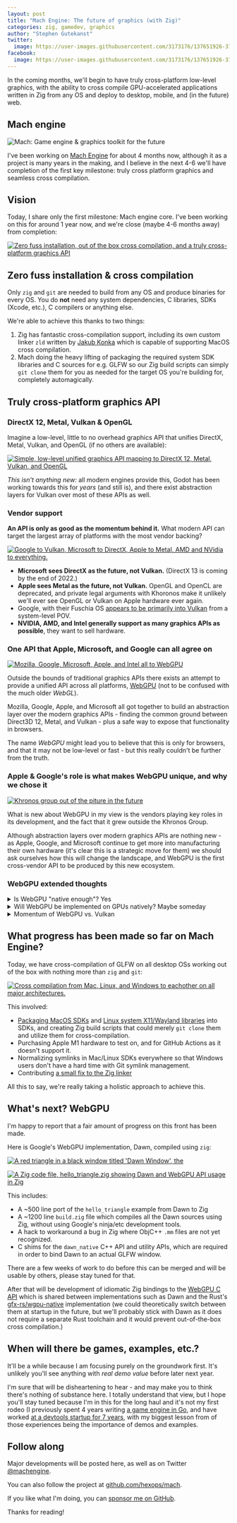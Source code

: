 ```yaml
---
layout: post
title: "Mach Engine: The future of graphics (with Zig)"
categories: zig, gamedev, graphics
author: "Stephen Gutekanst"
twitter:
  image: https://user-images.githubusercontent.com/3173176/137651926-3734c3b2-4875-47de-b42f-0ece854756f7.png
facebook:
  image: https://user-images.githubusercontent.com/3173176/137651926-3734c3b2-4875-47de-b42f-0ece854756f7.png
---
```


In the coming months, we'll begin to have truly cross-platform low-level graphics, with the ability to cross compile GPU-accelerated applications written in Zig from any OS and deploy to desktop, mobile, and (in the future) web.

## Mach engine

<img class="color" alt="Mach: Game engine & graphics toolkit for the future" src="https://user-images.githubusercontent.com/3173176/137651926-3734c3b2-4875-47de-b42f-0ece854756f7.png">

I've been working on [Mach Engine](https://github.com/hexops/mach) for about 4 months now, although it as a project is many years in the making, and I believe in the next 4-6 we'll have completion of the first key milestone: truly cross platform graphics and seamless cross compilation.

## Vision

Today, I share only the first milestone: Mach engine core. I've been working on this for around 1 year now, and we're close (maybe 4-6 months away) from completion:

<a href="https://user-images.githubusercontent.com/3173176/137649720-072ff7fe-323d-49c6-ae88-51344e04e3e5.png"><img alt="Zero fuss installation, out of the box cross compilation, and a truly cross-platform graphics API" class="color" src="https://user-images.githubusercontent.com/3173176/137649720-072ff7fe-323d-49c6-ae88-51344e04e3e5.png"></a>

## Zero fuss installation & cross compilation

Only `zig` and `git` are needed to build from any OS and produce binaries for every OS. You do **not** need any system dependencies, C libraries, SDKs (Xcode, etc.), C compilers or anything else.

We're able to achieve this thanks to two things:

1. Zig has fantastic cross-compilation support, including its own custom linker `zld` written by [Jakub Konka](http://www.jakubkonka.com/) which is capable of supporting MacOS cross compilation.
2. Mach doing the heavy lifting of packaging the required system SDK libraries and C sources for e.g. GLFW so our Zig build scripts can simply `git clone` them for you as needed for the target OS you're building for, completely automagically.

## Truly cross-platform graphics API

### DirectX 12, Metal, Vulkan & OpenGL

Imagine a low-level, little to no overhead graphics API that unifies DirectX, Metal, Vulkan, and OpenGL (if no others are available):

<a href="https://user-images.githubusercontent.com/3173176/137646296-72ba698e-c710-4daf-aa75-222f8d717d00.png"><img alt="Simple, low-level unified graphics API mapping to DirectX 12, Metal, Vulkan, and OpenGL" class="color" src="https://user-images.githubusercontent.com/3173176/137646296-72ba698e-c710-4daf-aa75-222f8d717d00.png"></a>

_This isn't anything new:_ all modern engines provide this, Godot has been working towards this for _years_ (and still is), and there exist abstraction layers for Vulkan over most of these APIs as well.

### Vendor support

**An API is only as good as the momentum behind it.** What modern API can target the largest array of platforms with the most vendor backing?

<a href="https://user-images.githubusercontent.com/3173176/137647361-3340e33a-9b2f-4c0d-aba5-6bb99ffd1cd8.png"><img alt="Google to Vulkan, Microsoft to DirectX, Apple to Metal, AMD and NVidia to everything." class="color" src="https://user-images.githubusercontent.com/3173176/137647361-3340e33a-9b2f-4c0d-aba5-6bb99ffd1cd8.png"></a>

* **Microsoft sees DirectX as the future, not Vulkan.** (DirectX 13 is coming by the end of 2022.)
* **Apple sees Metal as the future, not Vulkan.** OpenGL and OpenCL are deprecated, and private legal arguments with Khoronos make it unlikely we'll ever see OpenGL or Vulkan on Apple hardware ever again.
* Google, with their Fuschia OS [appears to be primarily into Vulkan](https://fuchsia.dev/fuchsia-src/concepts/graphics/magma) from a system-level POV.
* **NVIDIA, AMD, and Intel generally support as many graphics APIs as possible**, they want to sell hardware.

### One API that Apple, Microsoft, and Google can all agree on

<a href="https://user-images.githubusercontent.com/3173176/137647342-abf2bde6-a8bb-4276-b072-95c279c5d92f.png"><img alt="Mozilla, Google, Microsoft, Apple, and Intel all to WebGPU" class="color" src="https://user-images.githubusercontent.com/3173176/137647342-abf2bde6-a8bb-4276-b072-95c279c5d92f.png"></a>

Outside the bounds of traditional graphics APIs there exists an attempt to provide a unified API across all platforms, [WebGPU](https://en.wikipedia.org/wiki/WebGPU) (not to be confused with the much older _WebGL_).

Mozilla, Google, Apple, and Microsoft all got together to build an abstraction layer over the modern graphics APIs - finding the common ground between Direct3D 12, Metal, and Vulkan - plus a safe way to expose that functionality in browsers.

The name _WebGPU_ might lead you to believe that this is only for browsers, and that it may not be low-level or fast - but this really couldn't be further from the truth.

### Apple & Google's role is what makes WebGPU unique, and why we chose it

<a href="https://user-images.githubusercontent.com/3173176/137648560-e15820d7-6427-4ebd-95bb-c7c9f026477a.png"><img alt="Khronos group out of the piture in the future" class="color" src="https://user-images.githubusercontent.com/3173176/137648560-e15820d7-6427-4ebd-95bb-c7c9f026477a.png"></a>

What is new about WebGPU in my view is the vendors playing key roles in its development, and the fact that it grew outside the Khronos Group.

Although abstraction layers over modern graphics APIs are nothing new - as Apple, Google, and Microsoft continue to get more into manufacturing their own hardware (it's clear this is a strategic move for them) we should ask ourselves how this will change the landscape, and WebGPU is the first cross-vendor API to be produced by this new ecosystem.

### WebGPU extended thoughts

<details>
<summary>Is WebGPU "native enough"? Yes</summary>

For browsers, WebGPU will require sandboxing and validation layers. But in native uses, this can all be turned off, and the WebGPU developers are clearly thinking about this use case:

* Google's implementation of WebGPU, [Dawn](https://dawn.googlesource.com/dawn), can be configured to effectively turn off all browser sandboxing / validation that could harm performance due to its client/server architecture.
* Mozilla / gfx-rs Rust engineers have published articles such as ["The point of WebGPU on native"](http://kvark.github.io/web/gpu/native/2020/05/03/point-of-webgpu-native.html).

As for the quality of implementations, we could compare the amount of resources going into e.g. Google's WebGPU implementation vs. the amount of resources going into Unity/Unreal/MoltenVK/other graphics abstraction layers - but I suspect they're _about equal_.

</details>

<details>
<summary>Will WebGPU be implemented on GPUs natively? Maybe someday</summary>

Not anytime soon. We get some insight into this [via @kvark](https://github.com/gpuweb/gpuweb/issues/847#issuecomment-642883924), a WebGPU developer:

> [...] We are not in Khronos, and therefore we have limited participation from IHVs (only Intel and Apple are active). WebGPU was never designed to be implemented by the drivers. I mean, it would totally be rad, in the context of how usable WebGPU [can be on native](http://kvark.github.io/web/gpu/native/2020/05/03/point-of-webgpu-native.html), but it couldn't be the requirement from the start.

But as WebGPU usage grows or even becomes prodominate due to it being the most powerful API in browsers, and as Microsoft, Google, and Apple continue to develop their own hardware - I think it's not unreasonable to think that it's possible some day WebGPU will be an even more direct 1:1 mapping between a cross-platform API and low-level APIs, more direct than Vulkan abstraction layers such as MoltenVK (which is required to get Vulkan working on top of MacOS's Metal API) - with the potential that some vendor starts asking "what would a GPU native WebGPU implementation look like?"

</details>

<details>
<summary>Momentum of WebGPU vs. Vulkan</summary>

To [quote](https://news.ycombinator.com/item?id=23090432) [Dzmitry Malyshau / kvark](http://kvark.github.io/about/), a Mozilla engineer working on gfx-rs and WebGPU:

> At some point, it comes down to the amount of momentum behind the API. In case of WebGPU, we have strong support from Intel and Apple, which are hardware vendors, as well as Google, who can influence mobile hardware vendors. We are making the specification and have resources to appropriately test it and develop the necessary workarounds. It's the quantity to quality transition that sometimes just needs to cross a certain threshold in order to succeed.

According to some, Nvidia and AMD tend to develop new features with Microsoft as part of DirectX. Only then are they "ported" back to Vulkan and OpenGL. I think that says a lot.

</details>

## What progress has been made so far on Mach Engine?

Today, we have cross-compilation of GLFW on all desktop OSs working out of the box with nothing more than `zig` and `git`:

<a href="https://user-images.githubusercontent.com/3173176/137650099-cd370046-eb43-4fe4-a72a-f54ebe3153c1.png"><img alt="Cross compilation from Mac, Linux, and Windows to eachother on all major architectures." class="color" src="https://user-images.githubusercontent.com/3173176/137650099-cd370046-eb43-4fe4-a72a-f54ebe3153c1.png"></a>

This involved:

* [Packaging MacOS SDKs](https://github.com/hexops/sdk-macos-11.3) and [Linux system X11/Wayland libraries](https://github.com/hexops/sdk-linux-x86_64) into SDKs, and creating Zig build scripts that could merely `git clone` them and utilize them for cross-compilation.
* Purchasing Apple M1 hardware to test on, and for GitHub Actions as it doesn't support it.
* Normalizing symlinks in Mac/Linux SDKs everywhere so that Windows users don't have a hard time with Git symlink management.
* Contributing [a small fix to the Zig linker](https://github.com/ziglang/zig/pull/9734)

All this to say, we're really taking a holistic approach to achieve this.

## What's next? WebGPU

I'm happy to report that a fair amount of progress on this front has been made.

Here is Google's WebGPU implementation, Dawn, compiled using `zig`:

<a href="https://user-images.githubusercontent.com/3173176/137650403-290c6a94-7ee4-44be-8ed0-94f96adcde4e.png"><img alt="A red triangle in a black window titled 'Dawn Window', the" class="color" src="https://user-images.githubusercontent.com/3173176/137650403-290c6a94-7ee4-44be-8ed0-94f96adcde4e.png"></a>

<a href="https://user-images.githubusercontent.com/3173176/137650621-f304f20b-5f74-4a3d-956d-7feb3838351d.png"><img alt="A Zig code file, hello_triangle.zig showing Dawn and WebGPU API usage in Zig" class="color" src="https://user-images.githubusercontent.com/3173176/137650621-f304f20b-5f74-4a3d-956d-7feb3838351d.png"></a>

This includes:

* A ~500 line port of the `hello_triangle` example from Dawn to Zig
* A ~1200 line `build.zig` file which compiles all the Dawn sources using Zig, without using Google's ninja/etc development tools.
* A hack to workaround a bug in Zig where ObjC++ `.mm` files are not yet recognized.
* C shims for the `dawn_native` C++ API and utility APIs, which are required in order to bind Dawn to an actual GLFW window.

There are a few weeks of work to do before this can be merged and will be usable by others, please stay tuned for that.

After that will be development of idiomatic Zig bindings to the [WebGPU C API](https://github.com/webgpu-native/webgpu-headers) which is shared between implementations such as Dawn and the Rust's [gfx-rs/wgpu-native](https://github.com/gfx-rs/wgpu-native) implementation (we could theoretically switch between them at startup in the future, but we'll probably stick with Dawn as it does not require a separate Rust toolchain and it would prevent out-of-the-box cross compilation.)

## When will there be games, examples, etc.?

It'll be a while because I am focusing purely on the groundwork first. It's unlikely you'll see anything with _real demo value_ before later next year.

I'm sure that will be disheartening to hear - and may make you to think there's nothing of substance here. I totally understand that view, but I hope you'll stay tuned because I'm in this for the long haul and it's not my first rodeo (I previously spent 4 years writing [a game engine in Go](https://azul3d.org), and have worked [at a devtools startup for 7 years](https://sourcegraph.com), with my biggest lesson from of those experiences being the importance of demos and examples.

## Follow along

Major developments will be posted here, as well as on Twitter [@machengine](https://twitter.com/machengine).

You can also follow the project at [github.com/hexops/mach](https://github.com/hexops/mach).

If you like what I'm doing, you can [sponsor me on GitHub](https://github.com/sponsors/slimsag).

Thanks for reading!
